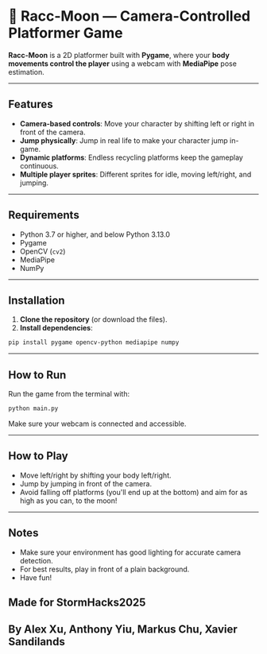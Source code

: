 # 🦝 Racc-Moon — Camera-Controlled Platformer Game

**Racc-Moon** is a 2D platformer built with **Pygame**, where your **body movements control the player** using a webcam with **MediaPipe** pose estimation.

---

## Features

* **Camera-based controls**: Move your character by shifting left or right in front of the camera.
* **Jump physically**: Jump in real life to make your character jump in-game.
* **Dynamic platforms**: Endless recycling platforms keep the gameplay continuous.
* **Multiple player sprites**: Different sprites for idle, moving left/right, and jumping.

---

## Requirements

* Python 3.7 or higher, and below Python 3.13.0
* Pygame
* OpenCV (`cv2`)
* MediaPipe
* NumPy

---

## Installation

1. **Clone the repository** (or download the files).
2. **Install dependencies**:

```bash
pip install pygame opencv-python mediapipe numpy
```

---

## How to Run

Run the game from the terminal with:

```bash
python main.py
```

Make sure your webcam is connected and accessible.

---

## How to Play

* Move left/right by shifting your body left/right.
* Jump by jumping in front of the camera.
* Avoid falling off platforms (you'll end up at the bottom) and aim for as high as you can, to the moon!

---

## Notes

* Make sure your environment has good lighting for accurate camera detection.
* For best results, play in front of a plain background.
* Have fun!

## Made for StormHacks2025
## By Alex Xu, Anthony Yiu, Markus Chu, Xavier Sandilands